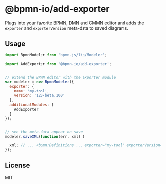 # @bpmn-io/add-exporter

Plugs into your favorite [BPMN](https://github.com/bpmn-io/bpmn-js), [DMN](https://github.com/bpmn-io/dmn-js) and [CMMN](https://github.com/bpmn-io/cmmn-js) editor and adds the `exporter` and `exporterVersion` meta-data to saved diagrams.


## Usage

```javascript
import BpmnModeler from 'bpmn-js/lib/Modeler';

import AddExporter from '@bpmn-io/add-exporter';


// extend the BPMN editor with the exporter module
var modeler = new BpmnModeler({
  exporter: {
    name: 'my-tool',
    version: '120-beta.100'
  },
  additionalModules: [
    AddExporter
  ]
});


// see the meta-data appear on save
modeler.saveXML(function(err, xml) {

  xml; // ... <bpmn:Definitions ... exporter="my-tool" exporterVersion="120-beta.100">...
});
```


## License

MIT